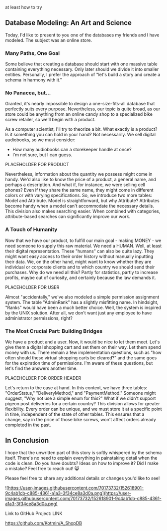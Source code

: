 at least how to try

## Database Modeling: An Art and Science

Today, I'd like to present to you one of the databases my friends and I have modeled. The subject was an online store.

### Many Paths, One Goal

Some believe that creating a database should start with one massive table containing everything necessary. Only later should we divide it into smaller entities. Personally, I prefer the approach of "let's build a story and create a schema in harmony with it."

### No Panacea, but...

Granted, it's nearly impossible to design a one-size-fits-all database that perfectly suits every purpose. Nevertheless, our topic is quite broad, as our store could be anything from an online candy shop to a specialized bike screw retailer, so we'll begin with a product.

As a computer scientist, I'll try to theorize a bit. What exactly is a product? Is it something you can hold in your hand? Not necessarily. We sell digital audiobooks, so we must consider:

- How many audiobooks can a storekeeper handle at once?
- I'm not sure, but I can guess.

PLACEHOLDER FOR PRODUCT


Nevertheless, information about the quantity we possess might come in handy. We'd also like to know the price of a product, a general name, and perhaps a description. And what if, for instance, we were selling cell phones? Even if they share the same name, they might come in different colors or with varying specifications. So, we introduce two more tables: Model and Attribute. Model is straightforward, but why Attribute? Attributes become handy when a model can't accommodate the necessary details. This division also makes searching easier. When combined with categories, attribute-based searches can significantly improve our work.

### A Touch of Humanity

Now that we have our product, to fulfill our main goal - making MONEY - we need someone to supply this raw material. We need a HUMAN. Well, at least their digital representation. These "humans" can also be quite lazy. They might want easy access to their order history without manually inputting their data. We, on the other hand, might want to know whether they are individual or corporate clients and to which country we should send their purchases. Why do we need all this? Partly for statistics, partly to increase profits, maybe out of curiosity, and certainly because the law demands it.

PLACEHOLDER FOR USER

Almost "accidentally," we've also modeled a simple permission assignment system. The table "AdminRank" has a slightly misfitting name. In hindsight, "Ranks" would have been a much better choice. Well, the system is inspired by the UNIX solution. After all, we don't want just any employee to have administrator permissions, right?

### The Most Crucial Part: Building Bridges

We have a product and a user. Now, it would be nice to let them meet. Let's give them a digital shopping cart and set them on their way. Let them spend money with us. There remain a few implementation questions, such as "how often should these virtual shopping carts be cleared?" and the same goes for the expiration time of permissions. I'm aware of these questions, but let's find the answers another time.

PLACEHOLDER FOR ORDER HEADER

Let's return to the case at hand. In this context, we have three tables: "OrderStatus," "DeliveryMethod," and "PaymentMethod." Someone might suggest, "Why not use a simple enum for this?" What if we didn't support pigeon post deliveries for a certain country? This division allows for greater flexibility. Every order can be unique, and we must store it at a specific point in time, independent of the state of other tables. This ensures that a change, say in the price of those bike screws, won't affect orders already completed in the past.

## In Conclusion

I hope that the unwritten part of this story is softly whispered by the schema itself. There's no need to explain everything in painstaking detail when the code is clean. Do you have doubts? Ideas on how to improve it? Did I make a mistake? Feel free to reach out! 😸

Please feel free to share any additional details or changes you'd like to see!

![https://user-images.githubusercontent.com/70173732/152618901-9c4ab1cb-c885-4361-a1a3-3f34ce8a3d0a.png](https://user-images.githubusercontent.com/70173732/152618901-9c4ab1cb-c885-4361-a1a3-3f34ce8a3d0a.png)

Link to GitHub Project: LINK

https://github.com/Kotmin/A_ShopDB
